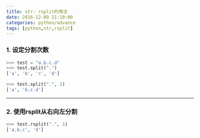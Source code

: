 ```yaml
---
title: str: rsplit的用法
date: 2016-12-09 21:10:00
categories: python/advance
tags: [python,str,rsplit]
---
```


### 1. 设定分割次数
``` python
>>> test = "a.b.c.d"
>>> test.split(".")
['a', 'b', 'c', 'd']

>>> test.split(".", 1)
['a', 'b.c.d']
```

---

### 2. 使用rsplit从右向左分割
``` python
>>> test.rsplit(".", 1)
['a.b.c', 'd']
```
